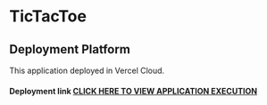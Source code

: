 # TicTacToe

## Deployment Platform
This application deployed in Vercel Cloud.

#### Deployment link [CLICK HERE TO VIEW APPLICATION EXECUTION](https://tic-tac-toe-rho-kohl.vercel.app/)

